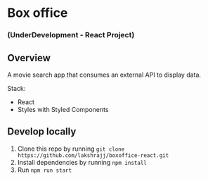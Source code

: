 # Box office

### (UnderDevelopment - React Project)

## Overview

A movie search app that consumes an external API to display data.

Stack:

- React
- Styles with Styled Components

## Develop locally

1. Clone this repo by running `git clone https://github.com/lakshrajj/boxoffice-react.git`
2. Install dependencies by running `npm install`
3. Run `npm run start`
